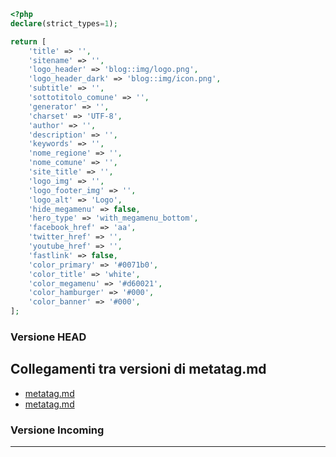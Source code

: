 ~~~ php
<?php
declare(strict_types=1);

return [
    'title' => '',
    'sitename' => '',
    'logo_header' => 'blog::img/logo.png',
    'logo_header_dark' => 'blog::img/icon.png',
    'subtitle' => '',
    'sottotitolo_comune' => '',
    'generator' => '',
    'charset' => 'UTF-8',
    'author' => '',
    'description' => '',
    'keywords' => '',
    'nome_regione' => '',
    'nome_comune' => '',
    'site_title' => '',
    'logo_img' => '',
    'logo_footer_img' => '',
    'logo_alt' => 'Logo',
    'hide_megamenu' => false,
    'hero_type' => 'with_megamenu_bottom',
    'facebook_href' => 'aa',
    'twitter_href' => '',
    'youtube_href' => '',
    'fastlink' => false,
    'color_primary' => '#0071b0',
    'color_title' => 'white',
    'color_megamenu' => '#d60021',
    'color_hamburger' => '#000',
    'color_banner' => '#000',
];
~~~
### Versione HEAD


## Collegamenti tra versioni di metatag.md
* [metatag.md](../../../Xot/docs/install/metatag.md)
* [metatag.md](../../../Tenant/docs/it/config/metatag.md)


### Versione Incoming


---

